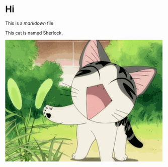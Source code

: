 # Hi

This is a *markdown* file

This cat is named Sherlock.

![Some gif I had lying around](./cat.gif)